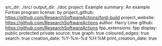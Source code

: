 src_dir: ./src/
output_dir: ./doc
project: Example
summary: An example Fortran program
license: by
project_github: https://github.com/ResearchSoftwareActions/ford-build
project_website: https://github.com/ResearchSoftwareActions
author: Harry Lime
github: https://github.com/ResearchSoftwareActions
fpp_extensions: fpp
display: public
         protected
         private
source: true
graph: true
coloured_edges: true
search: true
creation_date: %Y-%m-%d %H:%M
print_creation_date: true
